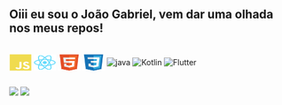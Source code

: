 ## Oiii eu sou o João Gabriel, vem dar uma olhada nos meus repos!

<div style="display: inline_block"><br>
  <img align="center" alt="Js" height="30" width="40" src="https://raw.githubusercontent.com/devicons/devicon/master/icons/javascript/javascript-plain.svg">
  <img align="center" alt="React" height="30" width="40" src="https://raw.githubusercontent.com/devicons/devicon/master/icons/react/react-original.svg">
  <img align="center" alt="HTML" height="30" width="40" src="https://raw.githubusercontent.com/devicons/devicon/master/icons/html5/html5-original.svg">
  <img align="center" alt="CSS" height="30" width="40" src="https://raw.githubusercontent.com/devicons/devicon/master/icons/css3/css3-original.svg">
  <img align="center" alt="java" height="30" width="40" src="https://upload.wikimedia.org/wikipedia/pt/3/30/Java_programming_language_logo.svg">
  <img align="center" alt="Kotlin" height="30" width="40" src="https://upload.wikimedia.org/wikipedia/commons/0/06/Kotlin_Icon.svg">
  <img align="center" alt="Flutter" height="30" width="40" src="https://img.uxwing.com/wp-content/themes/uxwing/download/brands-social-media/flutter-icon.svg">
  
</div>
  
  ##
 
<div> 
  <a href = "mailto:joaocapitaneo@gmail.com"><img src="https://img.shields.io/badge/-Gmail-%23333?style=for-the-badge&logo=gmail&logoColor=white" target="_blank"></a>
  <a href="https://www.linkedin.com/in/jo%C3%A3o-gabriel-c-0a509a13b/" target="_blank"><img src="https://img.shields.io/badge/-LinkedIn-%230077B5?style=for-the-badge&logo=linkedin&logoColor=white" target="_blank"></a> 
</div>
